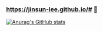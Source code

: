 ### https://jinsun-lee.github.io/# 👋

[![Anurag's GitHub stats](https://github-readme-stats.vercel.app/api?Jinsun-Lee=anuraghazra)](https://github.com/anuraghazra/github-readme-stats)
<!--
**Jinsun-Lee/Jinsun-Lee** is a ✨ _special_ ✨ repository because its `README.md` (this file) appears on your GitHub profile.

Here are some ideas to get you started:

- 🔭 I’m currently working on ...
- 🌱 I’m currently learning ...
- 👯 I’m looking to collaborate on ...
- 🤔 I’m looking for help with ...
- 💬 Ask me about ...
- 📫 How to reach me: ...
- 😄 Pronouns: ...
- ⚡ Fun fact: ...
-->
